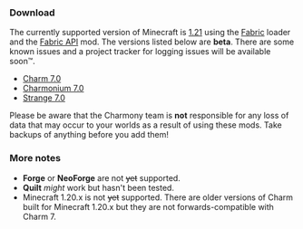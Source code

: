 ### Download

The currently supported version of Minecraft is [1.21](https://minecraft.wiki/w/Java_Edition_1.21) using the [Fabric](https://fabricmc.net/) loader and the [Fabric API](https://modrinth.com/mod/fabric-api/) mod. The versions listed below are **beta**. There are some known issues and a project tracker for logging issues will be available soon&trade;.

- [Charm 7.0](https://charmony.work/files/charm-fabric-1.21-7.0.20.jar)
- [Charmonium 7.0](https://charmony.work/files/charmonium-fabric-1.21-7.0.0.jar)
- [Strange 7.0](https://charmony.work/files/strange-fabric-1.21-7.0.9.jar)

Please be aware that the Charmony team is **not** responsible for any loss of data that may occur to your worlds as a result of using these mods. Take backups of anything before you add them!

### More notes

- **Forge** or **NeoForge** are not ~~yet~~ supported.
- **Quilt** *might* work but hasn't been tested.
- Minecraft 1.20.x is not ~~yet~~ supported. There are older versions of Charm built for Minecraft 1.20.x but they are not forwards-compatible with Charm 7.
